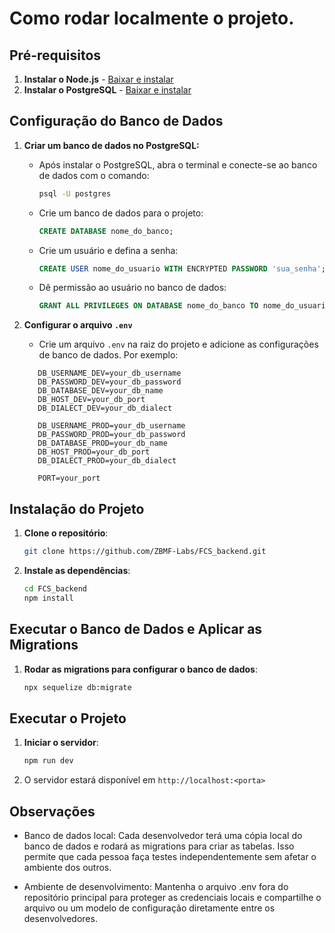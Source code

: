 # Como rodar localmente o projeto.

## Pré-requisitos

1. **Instalar o Node.js** - [Baixar e instalar](https://nodejs.org/)
2. **Instalar o PostgreSQL** - [Baixar e instalar](https://www.postgresql.org/download/)

## Configuração do Banco de Dados

1. **Criar um banco de dados no PostgreSQL:**
   - Após instalar o PostgreSQL, abra o terminal e conecte-se ao banco de dados com o comando:
     ```bash
     psql -U postgres
     ```
   - Crie um banco de dados para o projeto:
     ```sql
     CREATE DATABASE nome_do_banco;
     ```
   - Crie um usuário e defina a senha:
     ```sql
     CREATE USER nome_do_usuario WITH ENCRYPTED PASSWORD 'sua_senha';
     ```
   - Dê permissão ao usuário no banco de dados:
     ```sql
     GRANT ALL PRIVILEGES ON DATABASE nome_do_banco TO nome_do_usuario;
     ```
   
2. **Configurar o arquivo `.env`** 
    - Crie um arquivo `.env` na raiz do projeto e adicione as configurações de banco de dados. Por exemplo:
     ```plaintext
        DB_USERNAME_DEV=your_db_username
        DB_PASSWORD_DEV=your_db_password
        DB_DATABASE_DEV=your_db_name
        DB_HOST_DEV=your_db_port
        DB_DIALECT_DEV=your_db_dialect

        DB_USERNAME_PROD=your_db_username
        DB_PASSWORD_PROD=your_db_password
        DB_DATABASE_PROD=your_db_name
        DB_HOST_PROD=your_db_port
        DB_DIALECT_PROD=your_db_dialect

        PORT=your_port
     ```

## Instalação do Projeto

1. **Clone o repositório**:
   ```bash
   git clone https://github.com/ZBMF-Labs/FCS_backend.git
   ```
   
2. **Instale as dependências**:
   ```bash
   cd FCS_backend
   npm install
   ```

## Executar o Banco de Dados e Aplicar as Migrations

1. **Rodar as migrations para configurar o banco de dados**:
   ```bash
   npx sequelize db:migrate
   ```

## Executar o Projeto

1. **Iniciar o servidor**:
   ```bash
   npm run dev
   ```
   
2. O servidor estará disponível em `http://localhost:<porta>`

## Observações

- Banco de dados local: Cada desenvolvedor terá uma cópia local do banco de dados e rodará as migrations para criar as tabelas. Isso permite que cada pessoa faça testes independentemente sem afetar o ambiente dos outros.

- Ambiente de desenvolvimento: Mantenha o arquivo .env fora do repositório principal para proteger as credenciais locais e compartilhe o arquivo ou um modelo de configuração diretamente entre os desenvolvedores.